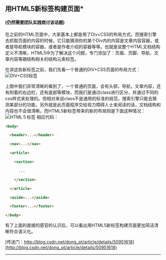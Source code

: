 ## **用HTML5新标签构建页面***
#### **(仍然需要团队实践商讨该话题)**
在之前的HTML页面中，大家基本上都是用了Div+CSS的布局方式。而搜索引擎去抓取页面的内容的时候，它只能猜测你的某个Div内的内容是文章内容容器，或者是导航模块的容器，或者是作者介绍的容器等等。也就是说整个HTML文档结构定义不清晰，HTML5中为了解决这个问题，专门添加了：页眉、页脚、导航、文章内容等跟结构相关的结构元素标签。

在讲这些新标签之前，我们先看一个普通的DIV+CSS页面的布局方式：
![DIV+CSS标签](http://img.blog.csdn.net/20160321231907200)

上图中我们非常清晰的看到了，一个普通的页面，会有头部，导航，文章内容，还有附着的右边栏，还有底部等模块，而我们是通过class进行区分，并通过不同的css样式来处理的。但相对来说class不是通用的标准的规范，搜索引擎只能去猜测某部分的功能，另外就是此页面程序交给视力障碍人士来阅读的话，文档结构和内容也不会很清晰。而HTML5新标签带来的新的布局则是下面这种情况：
![HTML５标签](http://img.blog.csdn.net/20160321231945295)
相应代码：

```html
<body>

  <header>...</header>

  <nav>...</nav>

  <article>

    <section>

      ...

    </section>

  </article>

  <aside>...</aside>

  <footer>...</footer>

</body>
```

有了上面的直接的感官的认识后，可以看出用HTML5新标签构建页面更加简洁清晰符合语义化。

[传送门：http://blog.csdn.net/dong_pt/article/details/50951618](http://blog.csdn.net/dong_pt/article/details/50951618)


--------